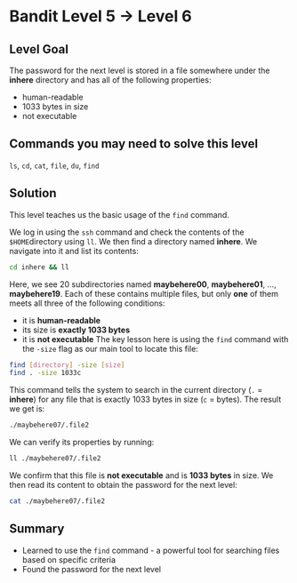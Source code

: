# Bandit Level 5 → Level 6
## Level Goal
The password for the next level is stored in a file somewhere under the **inhere** directory and has all of the following properties:
- human-readable
- 1033 bytes in size
- not executable

## Commands you may need to solve this level
`ls`, `cd`, `cat`, `file`, `du`, `find`

## Solution
This level teaches us the basic usage of the `find` command.

We log in using the `ssh` command and check the contents of the `$HOME`directory using `ll`.
We then find a directory named **inhere**.
We navigate into it and list its contents:
```bash
cd inhere && ll
```
Here, we see 20 subdirectories named **maybehere00**, **maybehere01**, ..., **maybehere19**.
Each of these contains multiple files, but only **one** of them meets all three of the following conditions:
- it is **human-readable**
- its size is **exactly 1033 bytes**
- it is **not executable**
The key lesson here is using the `find` command with the `-size` flag as our main tool to locate this file:
```bash
find [directory] -size [size]
find . -size 1033c
```
This command tells the system to search in the current directory (`.` = **inhere**) for any file that is exactly 1033 bytes in size (`c` = bytes).
The result we get is:
```bash
./maybehere07/.file2
```
We can verify its properties by running:
```bash
ll ./maybehere07/.file2
```
We confirm that this file is **not executable** and is **1033 bytes** in size.
We then read its content to obtain the password for the next level:
```bash
cat ./maybehere07/.file2
```

## Summary
- Learned to use the `find` command - a powerful tool for searching files based on specific criteria
- Found the password for the next level
